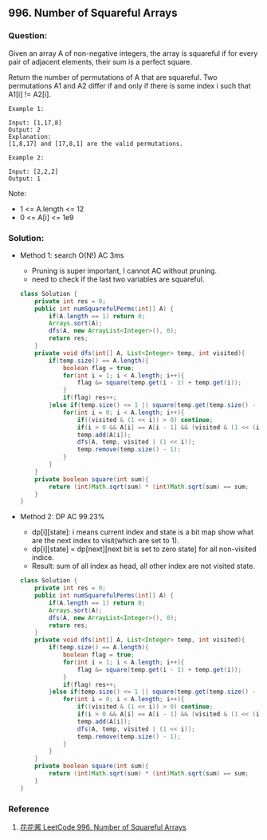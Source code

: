 ## 996. Number of Squareful Arrays

### Question:
Given an array A of non-negative integers, the array is squareful if for every pair of adjacent elements, their sum is a perfect square.

Return the number of permutations of A that are squareful.  Two permutations A1 and A2 differ if and only if there is some index i such that A1[i] != A2[i].

```
Example 1:

Input: [1,17,8]
Output: 2
Explanation:
[1,8,17] and [17,8,1] are the valid permutations.

Example 2:

Input: [2,2,2]
Output: 1
```

Note:
* 1 <= A.length <= 12
* 0 <= A[i] <= 1e9



### Solution:
* Method 1: search O(N!) AC 3ms
    * Pruning is super important, I cannot AC without pruning.
    * need to check if the last two variables are squareful.
    ```Java
    class Solution {
        private int res = 0;
        public int numSquarefulPerms(int[] A) {
            if(A.length == 1) return 0;
            Arrays.sort(A);
            dfs(A, new ArrayList<Integer>(), 0);
            return res;
        }
        private void dfs(int[] A, List<Integer> temp, int visited){
            if(temp.size() == A.length){
                boolean flag = true;
                for(int i = 1; i < A.length; i++){               
                    flag &= square(temp.get(i - 1) + temp.get(i));
                }
                if(flag) res++;
            }else if(temp.size() <= 1 || square(temp.get(temp.size() - 1) + temp.get(temp.size() - 2))){
                for(int i = 0; i < A.length; i++){
                    if((visited & (1 << i)) > 0) continue;
                    if(i > 0 && A[i] == A[i - 1] && (visited & (1 << (i - 1))) == 0) continue;
                    temp.add(A[i]);
                    dfs(A, temp, visited | (1 << i));
                    temp.remove(temp.size() - 1);
                }
            }
        }
        private boolean square(int sum){
            return (int)Math.sqrt(sum) * (int)Math.sqrt(sum) == sum;
        }
    }
    ```

* Method 2: DP AC 99.23%
    * dp[i][state]: i means current index and state is a bit map show what are the next index to visit(which are set to 1).
    * dp[i][state] = dp[next][next bit is set to zero state] for all non-visited indice.
    * Result: sum of all index as head, all other index are not visited state.
    ```Java
    class Solution {
        private int res = 0;
        public int numSquarefulPerms(int[] A) {
            if(A.length == 1) return 0;
            Arrays.sort(A);
            dfs(A, new ArrayList<Integer>(), 0);
            return res;
        }
        private void dfs(int[] A, List<Integer> temp, int visited){
            if(temp.size() == A.length){
                boolean flag = true;
                for(int i = 1; i < A.length; i++){               
                    flag &= square(temp.get(i - 1) + temp.get(i));
                }
                if(flag) res++;
            }else if(temp.size() <= 1 || square(temp.get(temp.size() - 1) + temp.get(temp.size() - 2))){
                for(int i = 0; i < A.length; i++){
                    if((visited & (1 << i)) > 0) continue;
                    if(i > 0 && A[i] == A[i - 1] && (visited & (1 << (i - 1))) == 0) continue;
                    temp.add(A[i]);
                    dfs(A, temp, visited | (1 << i));
                    temp.remove(temp.size() - 1);
                }
            }
        }
        private boolean square(int sum){
            return (int)Math.sqrt(sum) * (int)Math.sqrt(sum) == sum;
        }
    }
    ```

### Reference
1. [花花酱 LeetCode 996. Number of Squareful Arrays](https://zxi.mytechroad.com/blog/searching/leetcode-996-number-of-squareful-arrays/)

